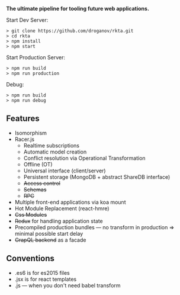 **The ultimate pipeline for tooling future web applications.**

Start Dev Server:
```
> git clone https://github.com/droganov/rkta.git
> cd rkta
> npm install
> npm start
```

Start Production Server:
```
> npm run build
> npm run production
```
Debug:
```
> npm run build
> npm run debug
```

## Features
- Isomorphism
- Racer.js
  - Realtime subscriptions
  - Automatic model creation
  - Conflict resolution via Operational Transformation
  - Offline (OT)
  - Universal interface (client/server)
  - Persistent storage (MongoDB + abstract ShareDB interface)
  - ~~Access control~~
  - ~~Schemas~~
  - ~~RPC~~
- Multiple front-end applications via koa mount
- Hot Module Replacement (react-hmre)
- ~~Css Modules~~
- ~~Redux~~ for handling application state
- Precompiled production bundles — no transform in production => minimal possible start delay
- ~~GrapQL backend~~ as a facade


## Conventions
- .es6 is for es2015 files
- .jsx is for react templates
- .js — when you don't need babel transform
